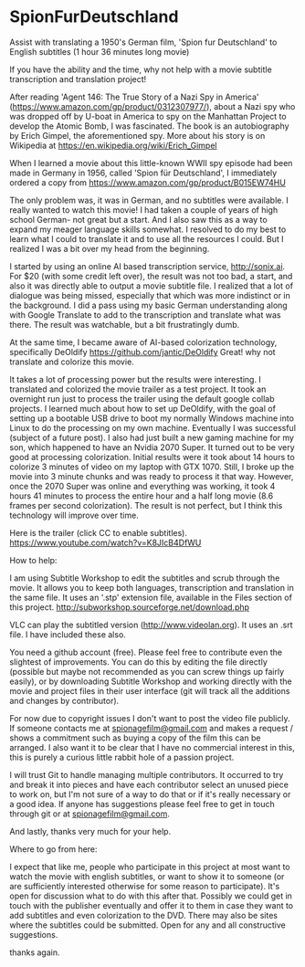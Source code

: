 # SpionFurDeutschland
Assist with translating a 1950's German film, 'Spion fur Deutschland' to English subtitles (1 hour 36 minutes long movie)

If you have the ability and the time, why not help with a movie subtitle transcription and translation project!

After reading 'Agent 146: The True Story of a Nazi Spy in America' (https://www.amazon.com/gp/product/0312307977/), about a Nazi spy who was dropped off by U-boat in America to spy on the Manhattan Project to develop the Atomic Bomb, I was fascinated.
The book is an autobiography by Erich Gimpel, the aforementioned spy.  More about his story is on Wikipedia at https://en.wikipedia.org/wiki/Erich_Gimpel

When I learned a movie about this little-known WWII spy episode had been made in Germany in 1956, called 'Spion für Deutschland', I immediately ordered a copy from
https://www.amazon.com/gp/product/B015EW74HU

The only problem was, it was in German, and no subtitles were available.  I really wanted to watch this movie!
I had taken a couple of years of high school German- not great but a start.  And I also saw this as a way to expand my meager language skills somewhat. 
I resolved to do my best to learn what I could to translate it and to use all the resources I could.  But I realized I was a bit over my head from the beginning.

I started by using an online AI based transcription service, http://sonix.ai.  For $20 (with some credit left over), the result was not too bad, a start, and also it was directly able to output a movie subtitle file.  I realized that a lot of dialogue was being missed, especially that which was more indistinct or in the background.
I did a pass using my basic German understanding along with Google Translate to add to the transcription and translate what was there.  The result was watchable, but a bit frustratingly dumb.

At the same time, I became aware of AI-based colorization technology, specifically DeOldify  https://github.com/jantic/DeOldify
Great! why not translate and colorize this movie.

It takes a lot of processing power but the results were interesting. I translated and colorized the movie trailer as a test project.  It took an overnight run just to process the trailer using the default google collab projects.
I learned much about how to set up DeOldify, with the goal of setting up a bootable USB drive to boot my normally Windows machine into Linux to do the processing on my own machine.  Eventually I was successful (subject of a future post).
I also had just built a new gaming machine for my son, which happened to have an Nvidia 2070 Super. It turned out to be very good at processing colorization.
Initial results were it took about 14 hours to colorize 3 minutes of video on my laptop with GTX 1070.  Still, I broke up the movie into 3 minute chunks and was ready to process it that way. However, once the 2070 Super was online and everything was working, it took 4 hours 41 minutes to process the entire hour and a half long movie (8.6 frames per second colorization). The result is not perfect, but I think this technology will improve over time.

Here is the trailer (click CC to enable subtitles).
https://www.youtube.com/watch?v=K8JIcB4DfWU


How to help:

I am using Subtitle Workshop to edit the subtitles and scrub through the movie.  It allows you to keep both languages, transcription and translation in the same file.
It uses an '.stp' extension file, available in the Files section of this project.
http://subworkshop.sourceforge.net/download.php

VLC can play the subtitled version (http://www.videolan.org).  It uses an .srt file. I have included these also.

You need a github account (free).
Please feel free to contribute even the slightest of improvements. You can do this by editing the file directly (possible but maybe not recommended as you can screw things up fairly easily), or by downloading Subtitle Workshop and working directly with the movie and project files in their user interface (git will track all the additions and changes by contributor).

For now due to copyright issues I don't want to post the video file publicly. If someone contacts me at spionagefilm@gmail.com and makes a request / shows a commitment such as buying a copy of the film this can be arranged. I also want it to be clear that I have no commercial interest in this, this is purely a curious little rabbit hole of a passion project.

I will trust Git to handle managing multiple contributors. It occurred to try and break it into pieces and have each contributor select an unused piece to work on, but I'm not sure of a way to do that or if it's really necessary or a good idea.  If anyone has suggestions please feel free to get in touch through git or at spionagefilm@gmail.com.

And lastly, thanks very much for your help.

Where to go from here:

I expect that like me, people who participate in this project at most want to watch the movie with english subtitles, or want to show it to someone (or are sufficiently interested otherwise for some reason to participate). It's open for discussion what to do with this after that. Possibly we could get in touch with the publisher eventually and offer it to them in case they want to add subtitles and even colorization to the DVD. There may also be sites where the subtitles could be submitted. Open for any and all constructive suggestions.

thanks again.


